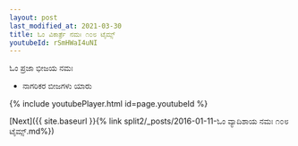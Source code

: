 ```yaml
---
layout: post
last_modified_at: 2021-03-30
title: ಓಂ ವಿಕಾರ್ತ್ರೆ ನಮಃ ೧೦೮ ಟೈಮ್ಸ್
youtubeId: rSmHWaI4uNI
---
```

 
 
 ಓಂ ಪ್ರಜಾ ಭೀಜಯ ನಮಃ  
 
 -  ನಾಗರಿಕರ ಬೀಜಗಳು ಯಾರು 
 
  
 
  
 
 
 
 
 
 


{% include youtubePlayer.html id=page.youtubeId %}
 
[Next]({{ site.baseurl }}{% link  split2/_posts/2016-01-11-ಓಂ ವ್ಯಾದಿಶಾಯ ನಮಃ ೧೦೮ ಟೈಮ್ಸ್.md%})
 
